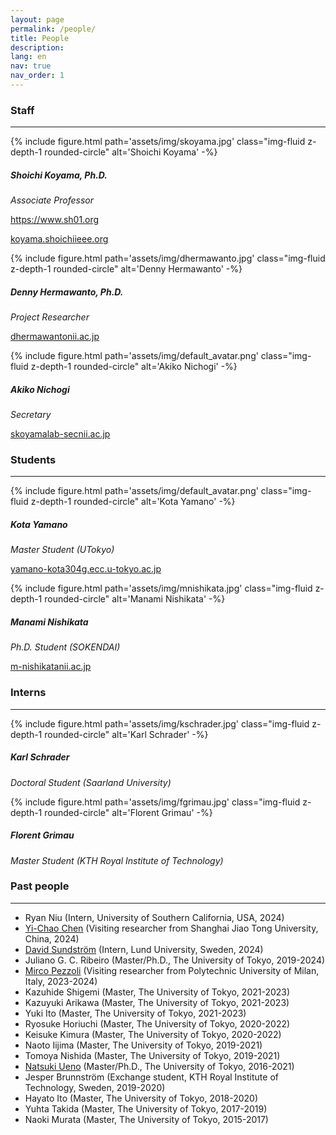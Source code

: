 ```yaml
---
layout: page
permalink: /people/
title: People
description:
lang: en 
nav: true
nav_order: 1
---
```


### Staff

---

<div class="members float-left">
    {% include figure.html
        path='assets/img/skoyama.jpg'
        class="img-fluid z-depth-1 rounded-circle"
        alt='Shoichi Koyama' -%}
    <div class="address">
        <h5>Shoichi Koyama, Ph.D.</h5>
        <p><em>Associate Professor</em></p>
        <p><a href="https://www.sh01.org"><i class="fas fa-user"></i> https://www.sh01.org</a></p>
        <p><a href="#"><i class="fas fa-envelope"></i> koyama.shoichi<i class="fas fa-at"></i>ieee.org</a></p>
    </div>
</div>

<div class="members float-left">
    {% include figure.html
        path='assets/img/dhermawanto.jpg'
        class="img-fluid z-depth-1 rounded-circle"
        alt='Denny Hermawanto' -%}
    <div class="address">
        <h5>Denny Hermawanto, Ph.D.</h5>
        <p><em>Project Researcher</em></p>
        <p><a href="#"><i class="fas fa-envelope"></i> dhermawanto<i class="fas fa-at"></i>nii.ac.jp</a></p>
    </div>
</div>

<div class="members float-left">
    {% include figure.html
        path='assets/img/default_avatar.png'
        class="img-fluid z-depth-1 rounded-circle"
        alt='Akiko Nichogi' -%}
    <div class="address">
        <h5>Akiko Nichogi</h5>
        <p><em>Secretary</em></p>
        <p><a href="#"><i class="fas fa-envelope"></i> skoyamalab-sec<i class="fas fa-at"></i>nii.ac.jp</a></p>
    </div>
</div>

<p style="clear:both"></p>

<!-- ### Visiting scholars

---

<p style="clear:both"></p> -->

### Students

---

<div class="members float-left">
    {% include figure.html
        path='assets/img/default_avatar.png'
        class="img-fluid z-depth-1 rounded-circle"
        alt='Kota Yamano' -%}
    <div class="address">
        <h5>Kota Yamano</h5>
        <p><em>Master Student (UTokyo)</em></p>
        <p><a href="#"><i class="fas fa-envelope"></i> yamano-kota304<i class="fas fa-at"></i>g.ecc.u-tokyo.ac.jp</a></p>
    </div>
</div>

<div class="members float-left">
    {% include figure.html
        path='assets/img/mnishikata.jpg'
        class="img-fluid z-depth-1 rounded-circle"
        alt='Manami Nishikata' -%}
    <div class="address">
        <h5>Manami Nishikata</h5>
        <p><em>Ph.D. Student (SOKENDAI)</em></p>
        <p><a href="#"><i class="fas fa-envelope"></i> m-nishikata<i class="fas fa-at"></i>nii.ac.jp</a></p>
    </div>
</div>

<p style="clear:both"></p>

### Interns

---

<div class="members float-left">
    {% include figure.html
        path='assets/img/kschrader.jpg'
        class="img-fluid z-depth-1 rounded-circle"
        alt='Karl Schrader' -%}
    <div class="address">
        <h5>Karl Schrader</h5>
        <p><em>Doctoral Student (Saarland University)</em></p>
    </div>
</div>

<div class="members float-left">
    {% include figure.html
        path='assets/img/fgrimau.jpg'
        class="img-fluid z-depth-1 rounded-circle"
        alt='Florent Grimau' -%}
    <div class="address">
        <h5>Florent Grimau</h5>
        <p><em>Master Student (KTH Royal Institute of Technology)</em></p>
    </div>
</div>

<p style="clear:both"></p>

### Past people

---

- Ryan Niu (Intern, University of Southern California, USA, 2024)
- [Yi-Chao Chen](https://yichao0319.github.io/) (Visiting researcher from Shanghai Jiao Tong University, China, 2024)
- [David Sundström](https://portal.research.lu.se/en/persons/david-sundstr%C3%B6m) (Intern, Lund University, Sweden, 2024)
- Juliano G. C. Ribeiro (Master/Ph.D., The University of Tokyo, 2019-2024)
- [Mirco Pezzoli](https://www.deib.polimi.it/eng/people/details/1156490) (Visiting researcher from Polytechnic University of Milan, Italy, 2023-2024)
- Kazuhide Shigemi (Master, The University of Tokyo, 2021-2023)
- Kazuyuki Arikawa (Master, The University of Tokyo, 2021-2023)
- Yuki Ito (Master, The University of Tokyo, 2021-2023)
- Ryosuke Horiuchi (Master, The University of Tokyo, 2020-2022)
- Keisuke Kimura (Master, The University of Tokyo, 2020-2022)
- Naoto Iijima (Master, The University of Tokyo, 2019-2021)
- Tomoya Nishida (Master, The University of Tokyo, 2019-2021)
- [Natsuki Ueno](https://natsuenono.github.io/) (Master/Ph.D., The University of Tokyo, 2016-2021)
- Jesper Brunnström (Exchange student, KTH Royal Institute of Technology, Sweden, 2019-2020)
- Hayato Ito (Master, The University of Tokyo, 2018-2020)
- Yuhta Takida (Master, The University of Tokyo, 2017-2019)
- Naoki Murata (Master, The University of Tokyo, 2015-2017)
